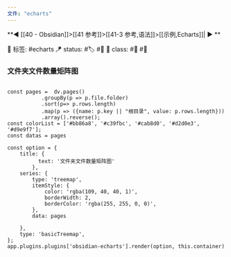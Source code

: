 ```yaml
---
文件: "echarts"
---
```


**◀️ [[40 - Obsidian]]>[[41 参考]]>[[41-3 参考,语法]]>[[示例,Echarts]]| ▶️ **

🧩 标签: #echarts
🪁 status:  #🏷️ #🔖
🎏 class: #📇  #📸 

### 文件夹文件数量矩阵图

```dataviewjs

const pages =  dv.pages()
           .groupBy(p => p.file.folder)
           .sort(p=> p.rows.length)
           .map(p => ({name: p.key || "根目录", value: p.rows.length}))
           .array().reverse();
const colorList = ['#bb86a8', '#c39fbc', '#cab8d0', '#d2d0e3', '#d9e9f7'];
const datas = pages

const option = {
	title: {
          text: '文件夹文件数量矩阵图'
        },
    series: {
        type: 'treemap',
        itemStyle: {
            color: 'rgba(109, 40, 40, 1)',
            borderWidth: 2,
            borderColor: 'rgba(255, 255, 0, 0)',
        },
        data: pages
        
    },
    type: 'basicTreemap',
};
app.plugins.plugins['obsidian-echarts'].render(option, this.container)
```

